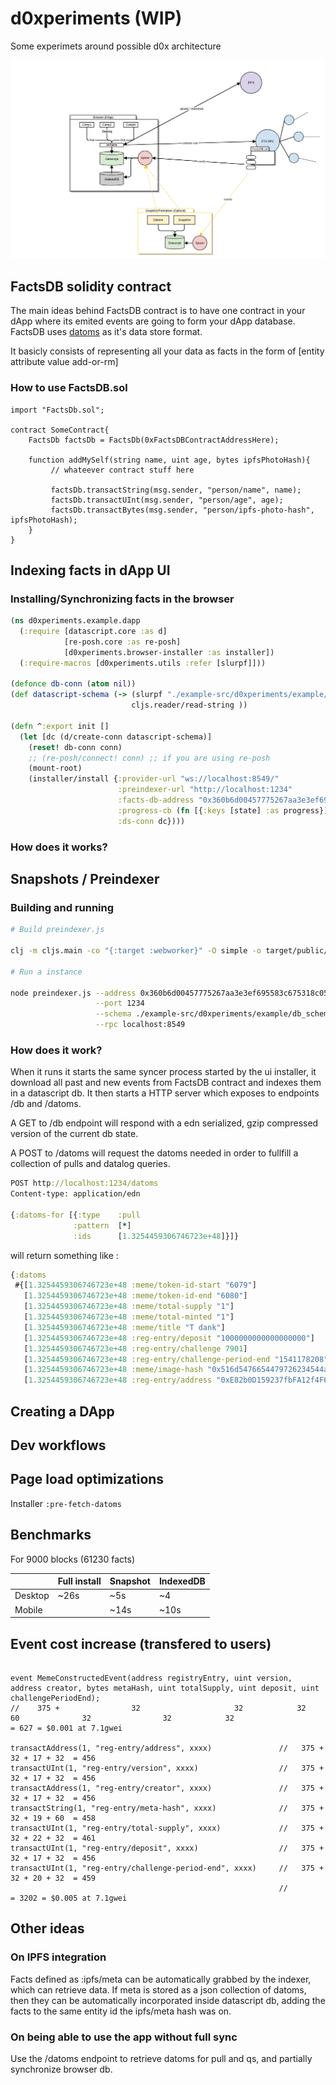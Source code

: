 # d0xperiments (WIP)

Some experimets around possible d0x architecture

<img src="/docs/arch.png?raw=true"/>

## FactsDB solidity contract

The main ideas behind FactsDB contract is to have one contract in your dApp where its emited events are going to form
your dApp database.
FactsDB uses [datoms](https://docs.datomic.com/cloud/whatis/data-model.html) as it's data store format.

It basicly consists of representing all your data as facts in the form of [entity attribute value add-or-rm]

### How to use FactsDB.sol

```solidity
import "FactsDb.sol";

contract SomeContract{
    FactsDb factsDb = FactsDb(0xFactsDBContractAddressHere);

    function addMySelf(string name, uint age, bytes ipfsPhotoHash){
         // whateever contract stuff here

         factsDb.transactString(msg.sender, "person/name", name);
         factsDb.transactUInt(msg.sender, "person/age", age);
         factsDb.transactBytes(msg.sender, "person/ipfs-photo-hash", ipfsPhotoHash);
    }
}
```

## Indexing facts in dApp UI

### Installing/Synchronizing facts in the browser

```clojure
(ns d0xperiments.example.dapp
  (:require [datascript.core :as d]
            [re-posh.core :as re-posh]
            [d0xperiments.browser-installer :as installer])
  (:require-macros [d0xperiments.utils :refer [slurpf]]))

(defonce db-conn (atom nil))
(def datascript-schema (-> (slurpf "./example-src/d0xperiments/example/db_schema.edn")
                           cljs.reader/read-string ))

(defn ^:export init []
  (let [dc (d/create-conn datascript-schema)]
    (reset! db-conn conn)
    ;; (re-posh/connect! conn) ;; if you are using re-posh
    (mount-root)
    (installer/install {:provider-url "ws://localhost:8549/"
                        :preindexer-url "http://localhost:1234"
                        :facts-db-address "0x360b6d00457775267aa3e3ef695583c675318c05"
                        :progress-cb (fn [{:keys [state] :as progress}] )
                        :ds-conn dc})))
```

### How does it works?

## Snapshots / Preindexer

### Building and running

```bash
# Build preindexer.js

clj -m cljs.main -co "{:target :webworker}" -O simple -o target/public/worker.js -c district0x-facts-db.worker

# Run a instance

node preindexer.js --address 0x360b6d00457775267aa3e3ef695583c675318c05      \
                   --port 1234                                               \
                   --schema ./example-src/d0xperiments/example/db_schema.edn \
                   --rpc localhost:8549
```

### How does it work?

When it runs it starts the same syncer process started by the ui installer, it download all past and new events from FactsDB contract and indexes them
in a datascript db.
It then starts a HTTP server which exposes to endpoints /db and /datoms.

A GET to /db endpoint will respond with a edn serialized, gzip compressed version of the current db state.

A POST to /datoms will request the datoms needed in order to fullfill a collection of pulls and datalog queries.

```clojure
POST http://localhost:1234/datoms
Content-type: application/edn

{:datoms-for [{:type    :pull
              :pattern  [*]
              :ids      [1.3254459306746723e+48]}]}
```

will return something like :

```clojure
{:datoms
 #{[1.3254459306746723e+48 :meme/token-id-start "6079"]
   [1.3254459306746723e+48 :meme/token-id-end "6080"]
   [1.3254459306746723e+48 :meme/total-supply "1"]
   [1.3254459306746723e+48 :meme/total-minted "1"]
   [1.3254459306746723e+48 :meme/title "T dank"]
   [1.3254459306746723e+48 :reg-entry/deposit "1000000000000000000"]
   [1.3254459306746723e+48 :reg-entry/challenge 7901]
   [1.3254459306746723e+48 :reg-entry/challenge-period-end "1541178208"]
   [1.3254459306746723e+48 :meme/image-hash "0x516d5476654479726234544a34364a697556684b6e42735544446b4e346d58456848725167517874355238546177"]
   [1.3254459306746723e+48 :reg-entry/address "0xE82b0D159237fbFA12f4F66B3BD4e992E9CCB2Cc"]}}
```

## Creating a DApp

## Dev workflows

## Page load optimizations

Installer `:pre-fetch-datoms`

## Benchmarks

For 9000 blocks (61230 facts)

|         | Full install | Snapshot | IndexedDB |
|---------|--------------|----------|-----------|
| Desktop | ~26s         | ~5s      | ~4        |
| Mobile  |              | ~14s     | ~10s      |

## Event cost increase (transfered to users)

```solidity

event MemeConstructedEvent(address registryEntry, uint version, address creator, bytes metaHash, uint totalSupply, uint deposit, uint challengePeriodEnd);
//    375 +                32                     32            32               60              32                32            32                         = 627 = $0.001 at 7.1gwei

transactAddress(1, "reg-entry/address", xxxx)               //   375 + 32 + 17 + 32  = 456
transactUInt(1, "reg-entry/version", xxxx)                  //   375 + 32 + 17 + 32  = 456
transactAddress(1, "reg-entry/creator", xxxx)               //   375 + 32 + 17 + 32  = 456
transactString(1, "reg-entry/meta-hash", xxxx)              //   375 + 32 + 19 + 60  = 458
transactUInt(1, "reg-entry/total-supply", xxxx)             //   375 + 32 + 22 + 32  = 461
transactUInt(1, "reg-entry/deposit", xxxx)                  //   375 + 32 + 17 + 32  = 456
transactUInt(1, "reg-entry/challenge-period-end", xxxx)     //   375 + 32 + 20 + 32  = 459
                                                            //                       = 3202 = $0.005 at 7.1gwei
```

## Other ideas

### On IPFS integration

Facts defined as :ipfs/meta can be automatically grabbed by the indexer, which can retrieve data. If meta is stored as a json collection of datoms, then
they can be automatically incorporated inside datascript db, adding the facts to the same entity id the ipfs/meta hash was on.

### On being able to use the app without full sync

Use the /datoms endpoint to retrieve datoms for pull and qs, and partially synchronize browser db.
